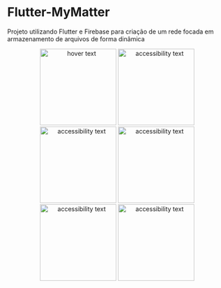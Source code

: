 # Flutter-MyMatter


Projeto utilizando Flutter e Firebase para criação de um rede focada em armazenamento de arquivos de forma dinâmica

<p align="center">
  <img src="https://cdn.discordapp.com/attachments/919779048849293383/929480067459973150/unknown.png" width="175" title="hover text">
  <img src="https://cdn.discordapp.com/attachments/919779048849293383/929490193138987018/Animacao2.gif" width="175" alt="accessibility text">
  <img src="https://cdn.discordapp.com/attachments/919779048849293383/929489493373882438/Animacao3.gif" width="175" alt="accessibility text">
   <img src="https://cdn.discordapp.com/attachments/919779048849293383/929485125002068048/unknown.png" width="175" alt="accessibility text">
  <img src="https://cdn.discordapp.com/attachments/919779048849293383/929485215989129226/unknown.png" width="175" alt="accessibility text">
  <img src="https://cdn.discordapp.com/attachments/919779048849293383/929485398281961522/unknown.png" width="175" alt="accessibility text">
</p>
